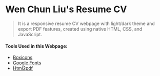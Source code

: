 # Wen Chun Liu's Resume CV
> It is a responsive resume CV webpage with light/dark theme and export PDF features, created using native HTML, CSS, and JavaScript.

#### Tools Used in this Webpage:
- [Boxicons](https://boxicons.com/)
- [Google Fonts](https://fonts.google.com/​)
- [Html2pdf](https://ekoopmans.github.io/html2pdf.js/​)

